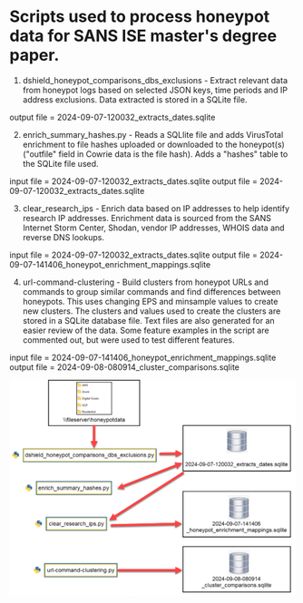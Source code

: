 # Scripts used to process honeypot data for SANS ISE master's degree paper. 

1) dshield_honeypot_comparisons_dbs_exclusions - Extract relevant data from honeypot logs based on selected JSON keys, time periods and IP address exclusions. Data extracted is stored in a SQLite file.

output file = 2024-09-07-120032_extracts_dates.sqlite

2) enrich_summary_hashes.py - Reads a SQLlite file and adds VirusTotal enrichment to file hashes uploaded or downloaded to the honeypot(s) ("outfile" field in Cowrie data is the file hash). Adds a "hashes" table to the SQLite file used. 

input file = 2024-09-07-120032_extracts_dates.sqlite
output file = 2024-09-07-120032_extracts_dates.sqlite

3) clear_research_ips - Enrich data based on IP addresses to help identify research IP addresses. Enrichment data is sourced from the SANS Internet Storm Center, Shodan, vendor IP addresses, WHOIS data and reverse DNS lookups.

input file = 2024-09-07-120032_extracts_dates.sqlite
output file = 2024-09-07-141406_honeypot_enrichment_mappings.sqlite

4) url-command-clustering - Build clusters from honeypot URLs and commands to group similar commands and find differences between honeypots. This uses changing EPS and minsample values to create new clusters. The clusters and values used to create the clusters are stored in a SQLite database file. Text files are also generated for an easier review of the data. Some feature examples in the script are commented out, but were used to test different features.

input file = 2024-09-07-141406_honeypot_enrichment_mappings.sqlite
output file = 2024-09-08-080914_cluster_comparisons.sqlite

![Diagram of data processing](https://github.com/jslagrew/dshield-parser/blob/main/examples/data_processing_diagram.PNG)
